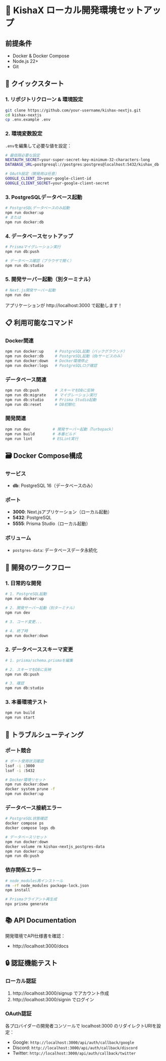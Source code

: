 # 🐳 KishaX ローカル開発環境セットアップ

## 前提条件

- Docker & Docker Compose
- Node.js 22+
- Git

## 🚀 クイックスタート

### 1. リポジトリクローン & 環境設定

```bash
git clone https://github.com/your-username/kishax-nextjs.git
cd kishax-nextjs
cp .env.example .env
```

### 2. 環境変数設定

`.env`を編集して必要な値を設定：

```bash
# 最低限必要な設定
NEXTAUTH_SECRET=your-super-secret-key-minimum-32-characters-long
DATABASE_URL=postgresql://postgres:postgres@localhost:5432/kishax_db

# OAuth設定（開発用は任意）
GOOGLE_CLIENT_ID=your-google-client-id
GOOGLE_CLIENT_SECRET=your-google-client-secret
```

### 3. PostgreSQLデータベース起動

```bash
# PostgreSQLデータベースのみ起動
npm run docker:up
# または
npm run docker:db
```

### 4. データベースセットアップ

```bash
# Prismaマイグレーション実行
npm run db:push

# データベース確認（ブラウザで開く）
npm run db:studio
```

### 5. 開発サーバー起動（別ターミナル）

```bash
# Next.js開発サーバー起動
npm run dev
```

アプリケーションが http://localhost:3000 で起動します！

## 📋 利用可能なコマンド

### Docker関連
```bash
npm run docker:up     # PostgreSQL起動（バックグラウンド）
npm run docker:db     # PostgreSQL起動（dbサービスのみ）
npm run docker:down   # Docker環境停止
npm run docker:logs   # PostgreSQLログ確認
```

### データベース関連
```bash
npm run db:push       # スキーマをDBに反映
npm run db:migrate    # マイグレーション実行
npm run db:studio     # Prisma Studio起動
npm run db:reset      # DB初期化
```

### 開発関連
```bash
npm run dev          # 開発サーバー起動（Turbopack）
npm run build        # 本番ビルド
npm run lint         # ESLint実行
```

## 🗃️ Docker Compose構成

### サービス
- **db**: PostgreSQL 16（データベースのみ）

### ポート
- **3000**: Next.jsアプリケーション（ローカル起動）
- **5432**: PostgreSQL
- **5555**: Prisma Studio（ローカル起動）

### ボリューム
- `postgres-data`: データベースデータ永続化

## 🔧 開発のワークフロー

### 1. 日常的な開発
```bash
# 1. PostgreSQL起動
npm run docker:up

# 2. 開発サーバー起動（別ターミナル）
npm run dev

# 3. コード変更...

# 4. 終了時
npm run docker:down
```

### 2. データベーススキーマ変更
```bash
# 1. prisma/schema.prismaを編集

# 2. スキーマをDBに反映
npm run db:push

# 3. 確認
npm run db:studio
```

### 3. 本番環境テスト
```bash
npm run build
npm run start
```

## 🐛 トラブルシューティング

### ポート競合
```bash
# ポート使用状況確認
lsof -i :3000
lsof -i :5432

# Docker環境リセット
npm run docker:down
docker system prune -f
npm run docker:up
```

### データベース接続エラー
```bash
# PostgreSQL状態確認
docker compose ps
docker compose logs db

# データベースリセット
npm run docker:down
docker volume rm kishax-nextjs_postgres-data
npm run docker:up
npm run db:push
```

### 依存関係エラー
```bash
# node_modules再インストール
rm -rf node_modules package-lock.json
npm install

# Prismaクライアント再生成
npx prisma generate
```

## 📚 API Documentation

開発環境でAPI仕様書を確認：
- http://localhost:3000/docs

## 🔒 認証機能テスト

### ローカル認証
1. http://localhost:3000/signup でアカウント作成
2. http://localhost:3000/signin でログイン

### OAuth認証
各プロバイダーの開発者コンソールで localhost:3000 のリダイレクトURIを設定：
- Google: `http://localhost:3000/api/auth/callback/google`
- Discord: `http://localhost:3000/api/auth/callback/discord`
- Twitter: `http://localhost:3000/api/auth/callback/twitter`